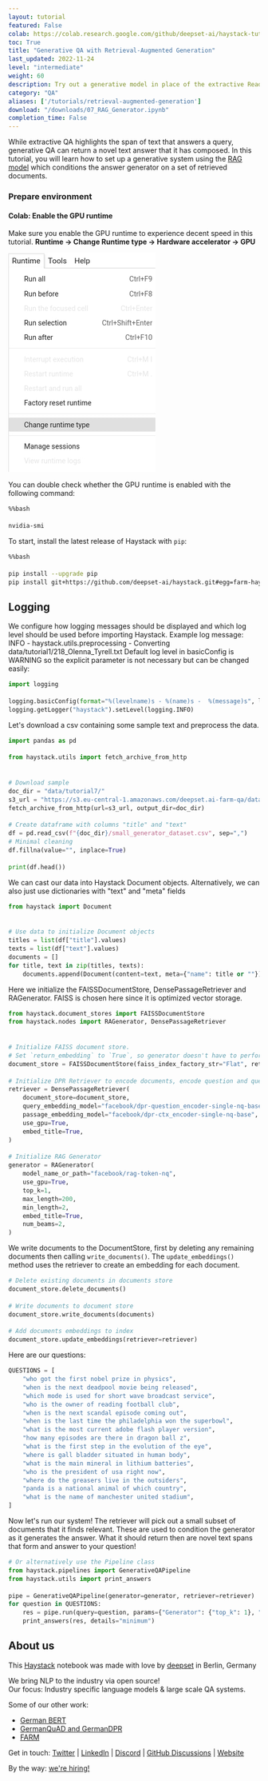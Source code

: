```yaml
---
layout: tutorial
featured: False
colab: https://colab.research.google.com/github/deepset-ai/haystack-tutorials/blob/main/tutorials/07_RAG_Generator.ipynb
toc: True
title: "Generative QA with Retrieval-Augmented Generation"
last_updated: 2022-11-24
level: "intermediate"
weight: 60
description: Try out a generative model in place of the extractive Reader.
category: "QA"
aliases: ['/tutorials/retrieval-augmented-generation']
download: "/downloads/07_RAG_Generator.ipynb"
completion_time: False
---
```

    



While extractive QA highlights the span of text that answers a query,
generative QA can return a novel text answer that it has composed.
In this tutorial, you will learn how to set up a generative system using the
[RAG model](https://arxiv.org/abs/2005.11401) which conditions the
answer generator on a set of retrieved documents.

### Prepare environment

#### Colab: Enable the GPU runtime
Make sure you enable the GPU runtime to experience decent speed in this tutorial.
**Runtime -> Change Runtime type -> Hardware accelerator -> GPU**

<img src="https://raw.githubusercontent.com/deepset-ai/haystack/main/docs/img/colab_gpu_runtime.jpg">

You can double check whether the GPU runtime is enabled with the following command:


```bash
%%bash

nvidia-smi
```

To start, install the latest release of Haystack with `pip`:


```bash
%%bash

pip install --upgrade pip
pip install git+https://github.com/deepset-ai/haystack.git#egg=farm-haystack[colab,faiss]
```

## Logging

We configure how logging messages should be displayed and which log level should be used before importing Haystack.
Example log message:
INFO - haystack.utils.preprocessing -  Converting data/tutorial1/218_Olenna_Tyrell.txt
Default log level in basicConfig is WARNING so the explicit parameter is not necessary but can be changed easily:


```python
import logging

logging.basicConfig(format="%(levelname)s - %(name)s -  %(message)s", level=logging.WARNING)
logging.getLogger("haystack").setLevel(logging.INFO)
```

Let's download a csv containing some sample text and preprocess the data.



```python
import pandas as pd

from haystack.utils import fetch_archive_from_http


# Download sample
doc_dir = "data/tutorial7/"
s3_url = "https://s3.eu-central-1.amazonaws.com/deepset.ai-farm-qa/datasets/small_generator_dataset.csv.zip"
fetch_archive_from_http(url=s3_url, output_dir=doc_dir)

# Create dataframe with columns "title" and "text"
df = pd.read_csv(f"{doc_dir}/small_generator_dataset.csv", sep=",")
# Minimal cleaning
df.fillna(value="", inplace=True)

print(df.head())
```

We can cast our data into Haystack Document objects.
Alternatively, we can also just use dictionaries with "text" and "meta" fields


```python
from haystack import Document


# Use data to initialize Document objects
titles = list(df["title"].values)
texts = list(df["text"].values)
documents = []
for title, text in zip(titles, texts):
    documents.append(Document(content=text, meta={"name": title or ""}))
```

Here we initialize the FAISSDocumentStore, DensePassageRetriever and RAGenerator.
FAISS is chosen here since it is optimized vector storage.


```python
from haystack.document_stores import FAISSDocumentStore
from haystack.nodes import RAGenerator, DensePassageRetriever


# Initialize FAISS document store.
# Set `return_embedding` to `True`, so generator doesn't have to perform re-embedding
document_store = FAISSDocumentStore(faiss_index_factory_str="Flat", return_embedding=True)

# Initialize DPR Retriever to encode documents, encode question and query documents
retriever = DensePassageRetriever(
    document_store=document_store,
    query_embedding_model="facebook/dpr-question_encoder-single-nq-base",
    passage_embedding_model="facebook/dpr-ctx_encoder-single-nq-base",
    use_gpu=True,
    embed_title=True,
)

# Initialize RAG Generator
generator = RAGenerator(
    model_name_or_path="facebook/rag-token-nq",
    use_gpu=True,
    top_k=1,
    max_length=200,
    min_length=2,
    embed_title=True,
    num_beams=2,
)
```

We write documents to the DocumentStore, first by deleting any remaining documents then calling `write_documents()`.
The `update_embeddings()` method uses the retriever to create an embedding for each document.



```python
# Delete existing documents in documents store
document_store.delete_documents()

# Write documents to document store
document_store.write_documents(documents)

# Add documents embeddings to index
document_store.update_embeddings(retriever=retriever)
```

Here are our questions:


```python
QUESTIONS = [
    "who got the first nobel prize in physics",
    "when is the next deadpool movie being released",
    "which mode is used for short wave broadcast service",
    "who is the owner of reading football club",
    "when is the next scandal episode coming out",
    "when is the last time the philadelphia won the superbowl",
    "what is the most current adobe flash player version",
    "how many episodes are there in dragon ball z",
    "what is the first step in the evolution of the eye",
    "where is gall bladder situated in human body",
    "what is the main mineral in lithium batteries",
    "who is the president of usa right now",
    "where do the greasers live in the outsiders",
    "panda is a national animal of which country",
    "what is the name of manchester united stadium",
]
```

Now let's run our system!
The retriever will pick out a small subset of documents that it finds relevant.
These are used to condition the generator as it generates the answer.
What it should return then are novel text spans that form and answer to your question!


```python
# Or alternatively use the Pipeline class
from haystack.pipelines import GenerativeQAPipeline
from haystack.utils import print_answers

pipe = GenerativeQAPipeline(generator=generator, retriever=retriever)
for question in QUESTIONS:
    res = pipe.run(query=question, params={"Generator": {"top_k": 1}, "Retriever": {"top_k": 5}})
    print_answers(res, details="minimum")
```

## About us

This [Haystack](https://github.com/deepset-ai/haystack/) notebook was made with love by [deepset](https://deepset.ai/) in Berlin, Germany

We bring NLP to the industry via open source!  
Our focus: Industry specific language models & large scale QA systems.  
  
Some of our other work: 
- [German BERT](https://deepset.ai/german-bert)
- [GermanQuAD and GermanDPR](https://deepset.ai/germanquad)
- [FARM](https://github.com/deepset-ai/FARM)

Get in touch:
[Twitter](https://twitter.com/deepset_ai) | [LinkedIn](https://www.linkedin.com/company/deepset-ai/) | [Discord](https://haystack.deepset.ai/community/join) | [GitHub Discussions](https://github.com/deepset-ai/haystack/discussions) | [Website](https://deepset.ai)

By the way: [we're hiring!](https://www.deepset.ai/jobs)
